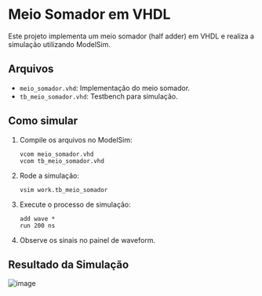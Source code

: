 # Meio Somador em VHDL

Este projeto implementa um meio somador (half adder) em VHDL e realiza a simulação utilizando ModelSim.

## Arquivos

- `meio_somador.vhd`: Implementação do meio somador.
- `tb_meio_somador.vhd`: Testbench para simulação.

## Como simular

1. Compile os arquivos no ModelSim:
    ```
    vcom meio_somador.vhd
    vcom tb_meio_somador.vhd
    ```

2. Rode a simulação:
    ```
    vsim work.tb_meio_somador
    ```

3. Execute o processo de simulação:
    ```
    add wave *
    run 200 ns
    ```

5. Observe os sinais no painel de waveform.

## Resultado da Simulação

![image](https://github.com/user-attachments/assets/7311a47c-b3d4-40d3-8bec-81d4a0a89081)

